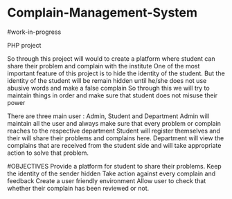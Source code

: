 # Complain-Management-System


#work-in-progress


PHP project



So through this project will would to create a platform where student can share their problem and complain with the institute
One of the most important feature of this project is to hide the identity of the student.
But the identity of the student will be remain hidden until he/she does not use abusive words and make a false complain
So through this we will try to maintain things in order and make sure that student does not misuse their power


There are three main user : Admin, Student and Department
Admin will maintain all the user and always make sure that every problem or complain reaches to the respective department
Student will register themselves and their will share their problems and complains here.
Department will view the complains that are received from the student side and will take appropriate action to solve that problem.

#OBJECTIVES
Provide a platform for student to share their problems.
Keep the identity of the sender hidden
Take action against every complain and feedback
Create a user friendly environment
Allow user to check that whether their complain has been reviewed or not.

